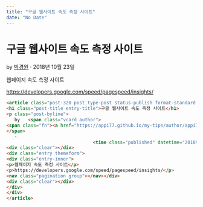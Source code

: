```yaml
---
title: "구글 웹사이트 속도 측정 사이트"
date: "No Date"
---
```


구글 웹사이트 속도 측정 사이트
=================

by 
[박경원](https://appi77.github.io/my-tips/author/appi77/ "박경원이(가) 작성한 글")
·
2018년 10월 23일

웹페이지 속도 측정 사이트

https://developers.google.com/speed/pagespeed/insights/

```html
<article class="post-320 post type-post status-publish format-standard hentry category-23"><div class="post-inner group">
<h1 class="post-title entry-title">구글 웹사이트 속도 측정 사이트</h1>
<p class="post-byline">
   by   <span class="vcard author">
<span class="fn"><a href="https://appi77.github.io/my-tips/author/appi77/" rel="author" title="박경원이(가) 작성한 글">박경원</a></span>
</span>
   ·
                                <time class="published" datetime="2018년 10월 23일">2018년 10월 23일</time></p>
<div class="clear"></div>
<div class="entry themeform">
<div class="entry-inner">
<p>웹페이지 속도 측정 사이트</p>
<p>https://developers.google.com/speed/pagespeed/insights/</p>
<nav class="pagination group"></nav></div>
<div class="clear"></div>
</div>
</div>
</article>
```
